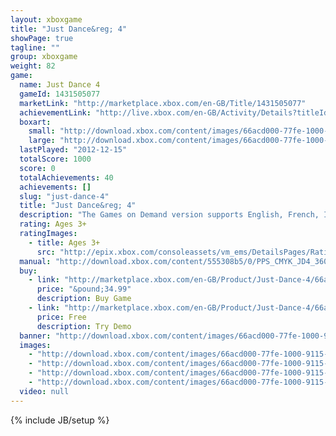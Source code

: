 ```yaml
---
layout: xboxgame
title: "Just Dance&reg; 4"
showPage: true
tagline: ""
group: xboxgame
weight: 82
game: 
  name: Just Dance 4
  gameId: 1431505077
  marketLink: "http://marketplace.xbox.com/en-GB/Title/1431505077"
  achievementLink: "http://live.xbox.com/en-GB/Activity/Details?titleId=1431505077"
  boxart: 
    small: "http://download.xbox.com/content/images/66acd000-77fe-1000-9115-d802555308b5/2057/boxartsm.jpg"
    large: "http://download.xbox.com/content/images/66acd000-77fe-1000-9115-d802555308b5/2057/boxartlg.jpg"
  lastPlayed: "2012-12-15"
  totalScore: 1000
  score: 0
  totalAchievements: 40
  achievements: []
  slug: "just-dance-4"
  title: "Just Dance&reg; 4"
  description: "The Games on Demand version supports English, French, Italian, German, Spanish, Portuguese.  Download the manual for this game by locating the game on http://marketplace.xbox.com and selecting &ldquo;See Game Manual&quot;.  This game requires a Kinect&trade; Sensor.  The world&rsquo;s #1 dance game brand is back with Just Dance&reg;4! The latest edition of the record-breaking franchise takes the party to a whole new level of fun with new game modes, brand new features, coaches and stylish environments. Discover over 40 chart-topping hits from &ldquo;Good Feeling&rdquo; by Flo Rida, and &ldquo;What Makes You Beautiful&rdquo; by One Direction to legendary tracks like &ldquo;Superstition&rdquo; by Stevie Wonder.   Challenge your friends in 5 rounds of dance battles with the brand-new Battle mode! Go head to head to unique choreographies and music to be crowned the dance battle champion!   Browse through the latest and most popular community content with Kinect&trade;-exclusive Just Dance TV, check out all of you and your friends&rsquo; videos, and explore the Featured video section, where the very best content is highlighted by our team. With Just Dance 4, the party never ends! Have a blast dancing, laughing, and breaking a sweat with friends and family all night long."
  rating: Ages 3+
  ratingImages: 
    - title: Ages 3+
      src: "http://epix.xbox.com/consoleassets/vm_ems/DetailsPages/RatingSystemID/14/default/Values/14001.png"
  manual: "http://download.xbox.com/content/555308b5/0/PPS_CMYK_JD4_360_manual_UK_graphicstudio_CMYK.pdf"
  buy: 
    - link: "http://marketplace.xbox.com/en-GB/Product/Just-Dance-4/66acd000-77fe-1000-9115-d802555308b5?downloadtype=Game&amp;nosplash=1&amp;purchase=1"
      price: "&pound;34.99"
      description: Buy Game
    - link: "http://marketplace.xbox.com/en-GB/Product/Just-Dance-4/66acd000-77fe-1000-9115-d802555308b5?downloadtype=GameDemo&amp;nosplash=1&amp;purchase=1"
      price: Free
      description: Try Demo
  banner: "http://download.xbox.com/content/images/66acd000-77fe-1000-9115-d802555308b5/1033/banner.png"
  images: 
    - "http://download.xbox.com/content/images/66acd000-77fe-1000-9115-d802555308b5/1033/screenlg1.jpg"
    - "http://download.xbox.com/content/images/66acd000-77fe-1000-9115-d802555308b5/1033/screenlg2.jpg"
    - "http://download.xbox.com/content/images/66acd000-77fe-1000-9115-d802555308b5/1033/screenlg3.jpg"
    - "http://download.xbox.com/content/images/66acd000-77fe-1000-9115-d802555308b5/1033/screenlg4.jpg"
  video: null
---
```

{% include JB/setup %}